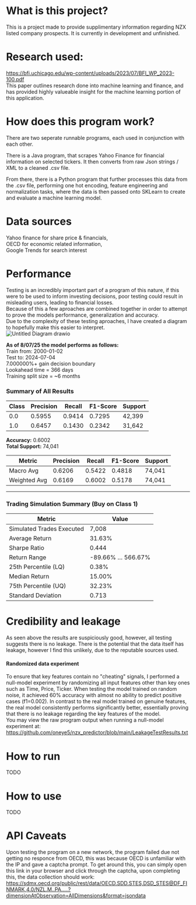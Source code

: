 # What is this project?
This is a project made to provide supplimentary information regarding NZX listed company prospects.
It is currently in development and unfinished.

# Research used:
https://bfi.uchicago.edu/wp-content/uploads/2023/07/BFI_WP_2023-100.pdf <br>
This paper outlines research done into machine learning and finance, and has provided highly valueable insight for the machine learning portion of this application.

# How does this program work?
There are two seperate runnable programs, each used in conjunction with each other.<br>

There is a Java program, that scrapes Yahoo Finance for financial information on selected tickers. It then converts from raw Json strings / XML to a cleaned .csv file.<br>

From there, there is a Python program that further processes this data from the .csv file, performing one hot encoding, feature engineering and normalization tasks, where the data is then passed onto SKLearn to create and evaluate a machine learning model. 

# Data sources
Yahoo finance for share price & financials,<br>
OECD for economic related information,<br>
Google Trends for search interest

# Performance
Testing is an incredibly important part of a program of this nature, if this were to be used to inform investing decisions, poor testing could result in misleading users, leading to financial losses. <br>
Because of this a few aproaches are combined together in order to attempt to prove the models performance, generalization and accuracy. <br>
Due to the complexity of these testing aproaches, I have created a diagram to hopefully make this easier to interpret. <br>
![Untitled Diagram drawio](https://github.com/user-attachments/assets/36d9e3b4-a1a8-40fb-8f10-eac11a446642)

**As of 8/07/25 the model performs as follows:**<br>
Train from: 2000-01-02<br>
Test to: 2024-07-04<br>
7.000000%+ gain decision boundary<br>
Lookahead time = 366 days<br>
Training split size = ~6 months<br>

### Summary of All Results

| Class | Precision | Recall | F1-Score | Support |
|-------|-----------|--------|----------|---------|
| 0.0   | 0.5955    | 0.9414 | 0.7295   | 42,399  |
| 1.0   | 0.6457    | 0.1430 | 0.2342   | 31,642  |

**Accuracy:** 0.6002  
**Total Support:** 74,041

| Metric        | Precision | Recall | F1-Score | Support |
|---------------|-----------|--------|----------|---------|
| Macro Avg     | 0.6206    | 0.5422 | 0.4818   | 74,041  |
| Weighted Avg  | 0.6169    | 0.6002 | 0.5178   | 74,041  |

---

### Trading Simulation Summary (Buy on Class 1)

| Metric                     | Value     |
|----------------------------|-----------|
| Simulated Trades Executed | 7,008     |
| Average Return             | 31.63%    |
| Sharpe Ratio               | 0.444     |
| Return Range               | -89.66% … 566.67% |
| 25th Percentile (LQ)       | 0.38%     |
| Median Return              | 15.00%    |
| 75th Percentile (UQ)       | 32.23%    |
| Standard Deviation         | 0.713     |

# Credibility and leakage
As seen above the results are suspiciously good, however, all testing suggests there is no leakage. There is the potential that the data itself has leakage, however I find this unlikely, due to the reputable sources used. <br>

#### Randomized data experiment
To ensure that key features contain no "cheating" signals, I performed a null-model experiment by randomizing all input features other than key ones such as Time, Price, Ticker. When testing the model trained on random noise, it achieved 60% accuracy with almost no ability to predict positive cases (f1=0.002). In contrast to the real model trained on genuine features, the real model consistently performs significantly better, essentially proving that there is no leakage regarding the key features of the model. <br>
You may view the raw program output when running a null-model experiment at: https://github.com/oneye5/nzx_predictor/blob/main/LeakageTestResults.txt <br>

# How to run
TODO 

# How to use
TODO

# API Caveats
Upon testing the program on a new network, the program failed due not getting no responce from OECD, this was because OECD is unfamiliar with the IP and gave a captcha prompt. To get around this, you can simply open this link in your browser and click through the captcha, upon completing this, the data collection should work:<br> https://sdmx.oecd.org/public/rest/data/OECD.SDD.STES,DSD_STES@DF_FINMARK,4.0/NZL.M..PA.....?dimensionAtObservation=AllDimensions&format=jsondata <br>


